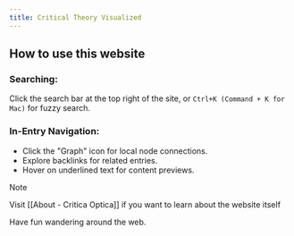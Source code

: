 ```yaml
---
title: Critical Theory Visualized
---
```


## How to use this website

### Searching:

Click the search bar at the top right of the site, or `Ctrl+K (Command + K for Mac)` for fuzzy search.

### In-Entry Navigation:

- Click the "Graph" icon for local node connections.
- Explore backlinks for related entries.
- Hover on underlined text for content previews.

> [!NOTE]
> Visit [[About - Critica Optica]] if you want to learn about the website itself

Have fun wandering around the web.



